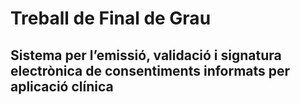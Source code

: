 # Treball de Final de Grau
## Sistema per l’emissió, validació i signatura electrònica de consentiments informats per aplicació clínica
